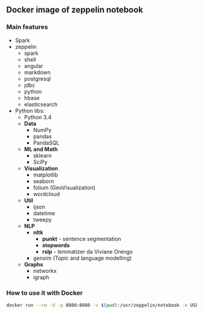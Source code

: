 ## Docker image of zeppelin notebook

### Main features

* Spark
* zeppelin
	* spark
	* shell
	* angular
	* markdown
	* postgresql
	* jdbc
	* python
	* hbase
	* elasticsearch 
* Python libs:
	* Python 3.4
	* **Data**
 		* NumPy
 		* pandas
 		* PandaSQL
	* **ML and Math**
		* sklearn 
		* SciPy
	* **Visualization** 	
		* matplotlib
		* seaborn
		* folium (GeoVisualization)
		* wordcloud
	* **Util**
		* ijson
		* datetime
		* tweepy 
	* **NLP** 
		* **nltk** 
			* **punkt** - sentence segmentation
			* **stopwords**
			* **rslp** - lemmatizer da Viviane Orengo
		* gensim (Topic and language modelling)
	* **Graphs** 
		* networkx 
		* igraph 

### How to use it with Docker

```bash
docker run --rm -d -p 8080:8080 -v $(pwd):/usr/zeppelin/notebook -e USERID=$UID supergarotinho/zeppelin
```
